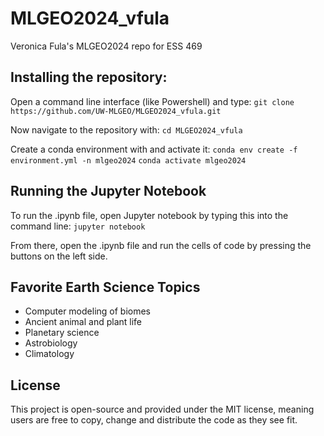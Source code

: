# MLGEO2024_vfula
Veronica Fula's MLGEO2024 repo for ESS 469

## Installing the repository:
Open a command line interface (like Powershell) and type:
`git clone https://github.com/UW-MLGEO/MLGEO2024_vfula.git`

Now navigate to the repository with:
`cd MLGEO2024_vfula`

Create a conda environment with and activate it:
`conda env create -f environment.yml -n mlgeo2024`
`conda activate mlgeo2024`

## Running the Jupyter Notebook
To run the .ipynb file, open Jupyter notebook by typing this into the command line:
`jupyter notebook`

From there, open the .ipynb file and run the cells of code by pressing the buttons on the left side.

## Favorite Earth Science Topics
- Computer modeling of biomes
- Ancient animal and plant life
- Planetary science
- Astrobiology
- Climatology

## License
This project is open-source and provided under the MIT license, meaning users are free to copy, change and distribute the code as they see fit.